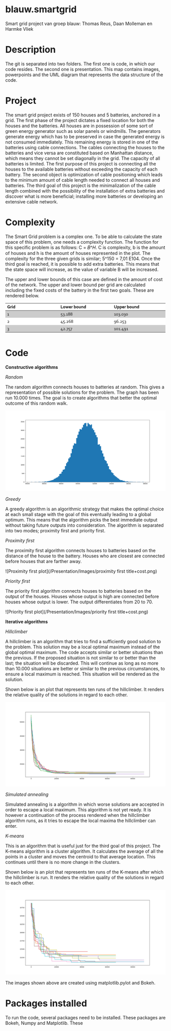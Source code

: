 # blauw.smartgrid
Smart grid project van groep blauw: Thomas Reus, Daan Molleman en Harmke Vliek

# Description
The git is separated into two folders. The first one is code, in which our code resides. The second one is presentation. This map contains images, powerpoints and the UML diagram that represents the data structure of the code.

# Project
The smart grid project exists of 150 houses and 5 batteries, anchored in a grid. The first phase of the project dictates a fixed location for both the houses and the batteries. All houses are in possession of some sort of green energy generator such as solar panels or windmills. The generators generate energy which has to be preserved in case the generated energy is not consumed immediately. This remaining energy is stored in one of the batteries using cable connections. The cables connecting the houses to the batteries and vice versa are constituted based on Manhattan distance, which means they cannot be set diagonally in the grid. The capacity of all batteries is limited. The first purpose of this project is connecting all the houses to the available batteries without exceeding the capacity of each battery. The second object is optimization of cable positioning which leads to the minimum amount of cable length needed to connect all houses and batteries. The third goal of this project is the minimalization of the cable length combined with the possibility of the installation of extra batteries and discover what is more beneficial; installing more batteries or developing an extensive cable network.

# Complexity
The Smart Grid problem is a complex one. To be able to calculate the state space of this problem, one needs a complexity function. The function for this specific problem is as follows: C = 𝐵^𝐻. C is complexity, b is the amount of houses and h is the amount of houses represented in the plot. The complexity for the three given grids is similar; 5^150 = 7,01 E104. Once the third goal is reached, it is possible to add extra batteries. This means that the state space will increase, as the value of variable B will be increased.

The upper and lower bounds of this case are defined in the amount of cost of the network. The upper and lower bound per grid are calculated including the fixed costs of the battery in the first two goals. These are rendered below.

![Upper and lower bound of the three grids](/Presentation/Images/bounds.png)

# Code
**Constructive algorithms**

*Random*

The random algorithm connects houses to batteries at random. This gives a representation of possible solutions for the problem. The graph has been run 10.000 times. The goal is to create algorithms that better the optimal outcome of this random walk.

![Random plot](/Presentation/Images/histo_random.png)

*Greedy*

A greedy algorithm is an algorithmic strategy that makes the optimal choice at each small stage with the goal of this eventually leading to a global optimum. This means that the algorithm picks the best immediate output without taking future outputs into consideration. The algorithm is separated into two modes; proximity first and priority first.

*Proximity first*

The proximity first algorithm connects houses to batteries based on the distance of the house to the battery. Houses who are closest are connected before houses that are farther away.

![Proximity first plot](/Presentation/Images/proximity first title+cost.png)

*Priority first*

The priority first algorithm connects houses to batteries based on the output of the houses. Houses whose output is high are connected before houses whose output is lower. The output differentiates from 20 to 70.

![Priority first plot](/Presentation/Images/priority first title+cost.png)

**Iterative algorithms**

*Hillclimber*

A hillclimber is an algorithm that tries to find a sufficiently good solution to the problem. This solution may be a local optimal maximum instead of the global optimal maximum. The code accepts similar or better situations than the previous. If the proposed situation is not similar to or better than the last; the situation will be discarded. This will continue as long as no more than 10.000 situations are better or similar to the previous circumstances, to ensure a local maximum is reached. This situation will be rendered as the solution.

Shown below is an plot that represents ten runs of the hillclimber. It renders the relative quality of the solutions in regard to each other.

![Hillclimber relative quality](/Presentation/Images/hillclimberx10.png)

*Simulated annealing*

Simulated annealing is a algorithm in which worse solutions are accepted in order to escape a local maximum. This algorithm is not yet ready. It is however a continuation of the process rendered when the hillclimber algorithm runs, as it tries to escape the local maxima the hillclimber can enter.

*K-means*

This is an algorithm that is useful just for the third goal of this project. The K-means algorithm is a cluster algorithm. It calculates the average of all the points in a cluster and moves the centroid to that average location. This continues until there is no more change in the clusters.  

Shown below is an plot that represents ten runs of the K-means after which the hillclimber is run. It renders the relative quality of the solutions in regard to each other.

![K-means algorithm relative quality](/Presentation/Images/kmeansx10.png)


The images shown above are created using matplotlib.pylot and Bokeh.

# Packages installed
To run the code, several packages need to be installed. These packages are Bokeh, Numpy and Matplotlib. These
